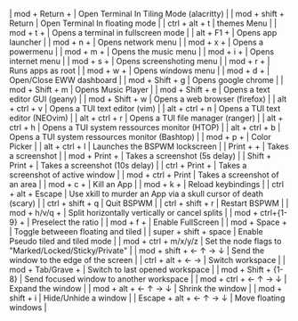 |  mod    +  Return      +           |  Open Terminal In Tiling Mode (alacritty)                        |
|  mod    +  shift       +  Return   |  Open Terminal In floating mode                                  |
|  ctrl   +  alt         +  t        |  themes Menu                                                     |
|  mod    +  t           +           |  Opens a terminal in fullscreen mode                             |
|  alt    +  F1          +           |  Opens app launcher                                              |
|  mod    +  n           +           |  Opens network menu                                              |
|  mod    +  x           +           |  Opens a powermenu                                               |
|  mod    +  m           +           |  Opens the music menu                                            |
|  mod    +  i           +           |  Opens internet menu                                             |
|  mod    +  s           +           |  Opens screenshoting menu                                        |
|  mod    +  r           +           |  Runs apps as root                                               |
|  mod    +  w           +           |  Opens windows menu                                              |
|  mod    +  d           +           |  Open/Close EWW dashboard                                        |
|  mod    +  Shift       +  g        |  Opens google chrome                                             |
|  mod    +  Shift       +  m        |  Opens Music Player                                              |
|  mod    +  Shift       +  e        |  Opens a text editor GUI (geany)                                 |
|  mod    +  Shift       +  w        |  Opens a web browser (firefox)                                   |
|  alt    +  ctrl        +  v        |  Opens a TUI text editor (vim)                                   |
|  alt    +  ctrl        +  n        |  Opens a TUI text editor (NEOvim)                                |
|  alt    +  ctrl        +  r        |  Opens a TUI file manager (ranger)                               |
|  alt    +  ctrl        +  h        |  Opens a TUI system ressources monitor (HTOP)                    |
|  alt    +  ctrl        +  b        |  Opens a TUI system ressources monitor (Bashtop)                 |
|  mod    +  p           +           |  Color Picker                                                    |
|  alt    +  ctrl        +  l        |  Launches the BSPWM lockscreen                                   |
|  Print  +              +           |  Takes a screenshot                                              |
|  mod    +  Print       +           |  Takes a screenshot (5s delay)                                   |
|  Shift  +  Print       +           |  Takes a screenshot (10s delay)                                  |
|  ctrl   +  Print       +           |  Takes a screenshot of active window                             |
|  mod    +  ctrl        +  Print    |  Takes a screenshot of an area                                   |
|  mod    +  c           +           |  Kill an App                                                     |
|  mod    +  k           +           |  Reload keybindings                                              |
|  ctrl   +  alt         +  Escape   |  Use xkill to murder an App via a skull cursor of death (scary)  |
|  ctrl   +  shift       +  q        |  Quit BSPWM                                                      |
|  ctrl   +  shift       +  r        |  Restart BSPWM                                                   |
|  mod    +  h/v/q       +           |  Split horizontally vertically or cancel splits                  |
|  mod    +  ctrl+{1-9}  +           |  Preselect the ratio                                             |
|  mod    +  f           +           |  Enable FullScreen                                               |
|  mod    +  Space       +           |  Toggle betweeen floating and tiled                              |
|  super  +  shift       +  space    |  Enable Pseudo tiled and tiled mode                              |
|  mod    +  ctrl        +  m/x/y/z  |  Set the node flags to "Marked/Locked/Sticky/Private"            |
|  mod    +  shift       +  ← ↑ → ↓  |  Send the window to the edge of the screen                       |
|  ctrl   +  alt         +  ← →      |  Switch workspace                                                |
|  mod    +  Tab/Grave   +           |  Switch to last opened workspace                                 |
|  mod    +  Shift       +  {1-8}    |  Send focused window to another workspace                        |
|  mod    +  ctrl        +  ← ↑ → ↓  |  Expand the window                                               |
|  mod    +  alt         +  ← ↑ → ↓  |  Shrink the window                                               |
|  mod    +  shift       +  i        |  Hide/Unhide a window                                            |
|  Escape +  alt         + ← ↑ → ↓   | Move floating windows                                            |
